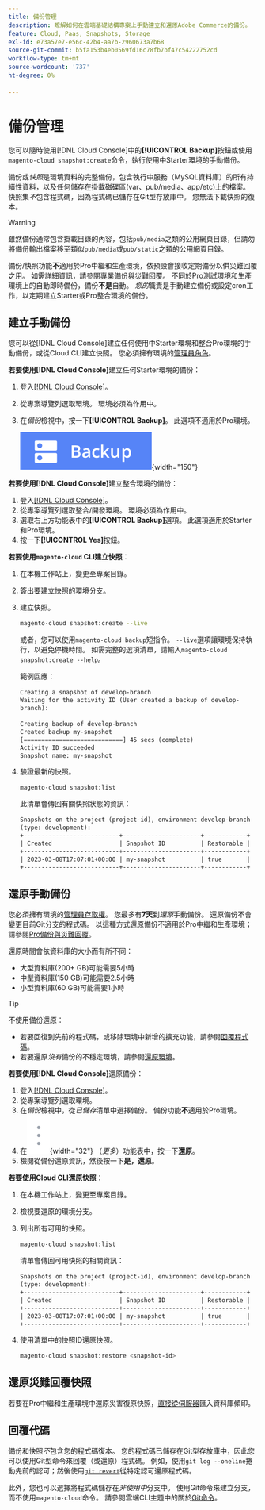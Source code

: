 ```yaml
---
title: 備份管理
description: 瞭解如何在雲端基礎結構專案上手動建立和還原Adobe Commerce的備份。
feature: Cloud, Paas, Snapshots, Storage
exl-id: e73a57e7-e56c-42b4-aa7b-2960673a7b68
source-git-commit: b5fa153b4eb0569fd16c78fb7bf47c54222752cd
workflow-type: tm+mt
source-wordcount: '737'
ht-degree: 0%

---
```


# 備份管理

您可以隨時使用[!DNL Cloud Console]中的&#x200B;**[!UICONTROL Backup]**&#x200B;按鈕或使用`magento-cloud snapshot:create`命令，執行使用中Starter環境的手動備份。

備份或&#x200B;_快照_&#x200B;是環境資料的完整備份，包含執行中服務（MySQL資料庫）的所有持續性資料，以及任何儲存在掛載磁碟區(var、pub/media、app/etc)上的檔案。 快照集&#x200B;_不_&#x200B;包含程式碼，因為程式碼已儲存在Git型存放庫中。 您無法下載快照的復本。

>[!WARNING]
>
>雖然備份通常包含掛載目錄的內容，包括`pub/media`之類的公用網頁目錄，但請勿將備份輸出檔案移至類似`pub/media`或`pub/static`之類的公用網頁目錄。

備份/快照功能&#x200B;**不**&#x200B;適用於Pro中繼和生產環境，依預設會接收定期備份以供災難回覆之用。 如需詳細資訊，請參閱[專業備份與災難回覆](../architecture/pro-architecture.md#backup-and-disaster-recovery)。 不同於Pro測試環境和生產環境上的自動即時備份，備份&#x200B;**不是**&#x200B;自動。 _您的_&#x200B;職責是手動建立備份或設定cron工作，以定期建立Starter或Pro整合環境的備份。

## 建立手動備份

您可以從[!DNL Cloud Console]建立任何使用中Starter環境和整合Pro環境的手動備份，或從Cloud CLI建立快照。 您必須擁有環境的[管理員角色](../project/user-access.md)。

**若要使用[!DNL Cloud Console]**&#x200B;建立任何Starter環境的備份：

1. 登入[[!DNL Cloud Console]](https://console.adobecommerce.com)。
1. 從專案導覽列選取環境。 環境必須為作用中。
1. 在&#x200B;_備份_&#x200B;檢視中，按一下&#x200B;**[!UICONTROL Backup]**。 此選項不適用於Pro環境。

   ![備份](../../assets/button-backup.png){width="150"}

**若要使用[!DNL Cloud Console]**&#x200B;建立整合環境的備份：

1. 登入[[!DNL Cloud Console]](https://console.adobecommerce.com)。
1. 從專案導覽列選取整合/開發環境。 環境必須為作用中。
1. 選取右上方功能表中的&#x200B;**[!UICONTROL Backup]**&#x200B;選項。 此選項適用於Starter和Pro環境。
1. 按一下&#x200B;**[!UICONTROL Yes]**&#x200B;按鈕。

**若要使用`magento-cloud` CLI建立快照**：

1. 在本機工作站上，變更至專案目錄。
1. 簽出要建立快照的環境分支。
1. 建立快照。

   ```bash
   magento-cloud snapshot:create --live
   ```

   或者，您可以使用`magento-cloud backup`短指令。 `--live`選項讓環境保持執行，以避免停機時間。 如需完整的選項清單，請輸入`magento-cloud snapshot:create --help`。

   範例回應：

   ```
   Creating a snapshot of develop-branch
   Waiting for the activity ID (User created a backup of develop-branch):
   
   Creating backup of develop-branch
   Created backup my-snapshot
   [============================] 45 secs (complete)
   Activity ID succeeded
   Snapshot name: my-snapshot
   ```

1. 驗證最新的快照。

   ```bash
   magento-cloud snapshot:list
   ```

   此清單會傳回有關快照狀態的資訊：

   ```
   Snapshots on the project (project-id), environment develop-branch (type: development):
   +---------------------------+----------------------+------------+
   | Created                   | Snapshot ID          | Restorable |
   +---------------------------+----------------------+------------+
   | 2023-03-08T17:07:01+00:00 | my-snapshot          | true       |
   +---------------------------+----------------------+------------+
   ```

## 還原手動備份

您必須擁有環境的[管理員存取權](../project/user-access.md)。 您最多有&#x200B;**7天**&#x200B;到&#x200B;_還原_&#x200B;手動備份。 還原備份不會變更目前Git分支的程式碼。 以這種方式還原備份不適用於Pro中繼和生產環境；請參閱[Pro備份與災難回覆](../architecture/pro-architecture.md#backup-and-disaster-recovery)。

還原時間會依資料庫的大小而有所不同：

- 大型資料庫(200+ GB)可能需要5小時
- 中型資料庫(150 GB)可能需要2.5小時
- 小型資料庫(60 GB)可能需要1小時

>[!TIP]
>
>不使用備份還原：
>
>- 若要回復到先前的程式碼，或移除環境中新增的擴充功能，請參閱[回覆程式碼](#roll-back-code)。
>- 若要還原&#x200B;_沒有_&#x200B;備份的不穩定環境，請參閱[還原環境](../development/restore-environment.md)。

**若要使用[!DNL Cloud Console]**&#x200B;還原備份：

1. 登入[[!DNL Cloud Console]](https://console.adobecommerce.com)。
1. 從專案導覽列選取環境。
1. 在&#x200B;_備份_&#x200B;檢視中，從&#x200B;_已儲存_&#x200B;清單中選擇備份。 備份功能&#x200B;**不**&#x200B;適用於Pro環境。
1. 在![更多](../../assets/icon-more.png){width="32"} （_更多_）功能表中，按一下&#x200B;**還原**。
1. 檢閱從備份還原資訊，然後按一下&#x200B;**是，還原**。

**若要使用Cloud CLI還原快照**：

1. 在本機工作站上，變更至專案目錄。
1. 檢視要還原的環境分支。
1. 列出所有可用的快照。

   ```bash
   magento-cloud snapshot:list
   ```

   清單會傳回可用快照的相關資訊：

   ```
   Snapshots on the project (project-id), environment develop-branch (type: development):
   +---------------------------+----------------------+------------+
   | Created                   | Snapshot ID          | Restorable |
   +---------------------------+----------------------+------------+
   | 2023-03-08T17:07:01+00:00 | my-snapshot          | true       |
   +---------------------------+----------------------+------------+
   ```

1. 使用清單中的快照ID還原快照。

   ```bash
   magento-cloud snapshot:restore <snapshot-id>
   ```

## 還原災難回覆快照

若要在Pro中繼和生產環境中還原災害復原快照，[直接從伺服器](https://experienceleague.adobe.com/zh-hant/docs/commerce-knowledge-base/kb/how-to/restore-a-db-snapshot-from-staging-or-production#meth3)匯入資料庫傾印。

## 回覆代碼

備份和快照&#x200B;_不_&#x200B;包含您的程式碼復本。 您的程式碼已儲存在Git型存放庫中，因此您可以使用Git型命令來回覆（或還原）程式碼。 例如，使用`git log --oneline`捲動先前的認可；然後使用[`git revert`](https://git-scm.com/docs/git-revert)從特定認可還原程式碼。

此外，您也可以選擇將程式碼儲存在&#x200B;_非使用中_&#x200B;分支中。 使用Git命令來建立分支，而不使用`magento-cloud`命令。 請參閱雲端CLI主題中的關於[Git命令](../dev-tools/cloud-cli-overview.md#git-commands)。
